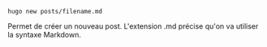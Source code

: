 ````
hugo new posts/filename.md
````

Permet de créer un nouveau post. L'extension .md précise qu'on va utiliser la syntaxe Markdown.